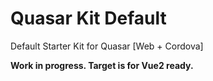 # Quasar Kit Default
Default Starter Kit for Quasar [Web + Cordova]

**Work in progress. Target is for Vue2 ready.**
